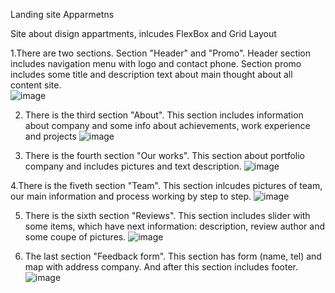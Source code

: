 Landing site Apparmetns

Site about disign appartments, inlcudes FlexBox and Grid Layout

1.There are two sections. Section "Header" and "Promo". Header section includes navigation menu with logo and contact phone. Section promo includes some title and description text about main thought about all content site.   
![image](https://user-images.githubusercontent.com/26566737/189489174-ac85149b-dde9-4f51-b1d8-212b63ec4e64.png)

2. There is the third section "About". This section includes information about company and some info about achievements, work experience and projects
![image](https://user-images.githubusercontent.com/26566737/189489293-c92a9a57-97c8-499b-ac2a-91651bd76e5d.png)

3. There is the fourth section "Our works". This section about portfolio company and includes pictures and text description.
![image](https://user-images.githubusercontent.com/26566737/189489588-54e7e5ea-892a-4e47-ac0f-54632742dd81.png)

4.There is the fiveth section "Team". This section inlcudes pictures of team, our main information and process working by step to step.
![image](https://user-images.githubusercontent.com/26566737/189489768-7a0f0554-35ec-48bd-8d9f-1ac6e953b109.png)

5. There is the sixth section "Reviews". This section includes slider with some items, which have next information: description, review author and some coupe of pictures.
![image](https://user-images.githubusercontent.com/26566737/189489853-65a255b6-305b-4ea2-9c28-ba66b6a32470.png)

6. The last section "Feedback form". This section has form (name, tel) and map with address company. And after this section includes footer.
![image](https://user-images.githubusercontent.com/26566737/189490007-e2b62003-adeb-49c1-8f91-58774cf70686.png)

